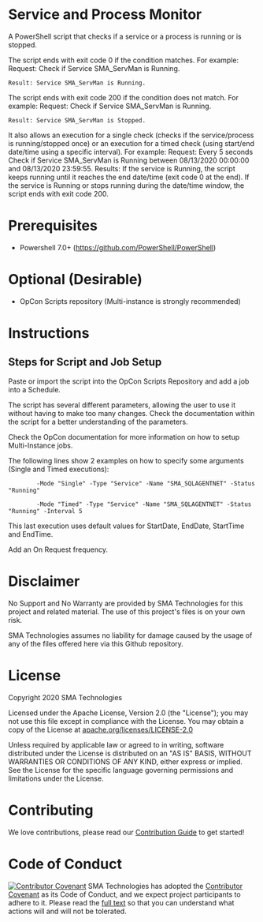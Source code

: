 # Service and Process Monitor
A PowerShell script that checks if a service or a process is running or is stopped.

The script ends with exit code 0 if the condition matches.
For example:
	Request: Check if Service SMA_ServMan is Running.
	
	Result: Service SMA_ServMan is Running.

The script ends with exit code 200 if the condition does not match.
For example:
	Request: Check if Service SMA_ServMan is Running.
	
	Result: Service SMA_ServMan is Stopped.

It also allows an execution for a single check (checks if the service/process is running/stopped once) or an execution for a timed check (using start/end date/time using a specific interval).
For example:
	Request: Every 5 seconds Check if Service SMA_ServMan is Running between 08/13/2020 00:00:00 and 08/13/2020 23:59:55.
	Results:
		If the service is Running, the script keeps running until it reaches the end date/time (exit code 0 at the end).
		If the service is Running or stops running during the date/time window, the script ends with exit code 200.

# Prerequisites
* Powershell 7.0+ (https://github.com/PowerShell/PowerShell)

# Optional (Desirable)
* OpCon Scripts repository (Multi-instance is strongly recommended)

# Instructions
## Steps for Script and Job Setup

Paste or import the script into the OpCon Scripts Repository and add a job into a Schedule.

The script has several different parameters, allowing the user to use it without having to make too many changes.
Check the documentation within the script for a better understanding of the parameters.

Check the OpCon documentation for more information on how to setup Multi-Instance jobs.

The following lines show 2 examples on how to specify some arguments (Single and Timed executions):

```
        -Mode "Single" -Type "Service" -Name "SMA_SQLAGENTNET" -Status "Running"
```

```
        -Mode "Timed" -Type "Service" -Name "SMA_SQLAGENTNET" -Status "Running" -Interval 5 
```
This last execution uses default values for StartDate, EndDate, StartTime and EndTime.

Add an On Request frequency.

# Disclaimer
No Support and No Warranty are provided by SMA Technologies for this project and related material. The use of this project's files is on your own risk.

SMA Technologies assumes no liability for damage caused by the usage of any of the files offered here via this Github repository.

# License
Copyright 2020 SMA Technologies

Licensed under the Apache License, Version 2.0 (the "License");
you may not use this file except in compliance with the License.
You may obtain a copy of the License at [apache.org/licenses/LICENSE-2.0](http://www.apache.org/licenses/LICENSE-2.0)

Unless required by applicable law or agreed to in writing, software
distributed under the License is distributed on an "AS IS" BASIS,
WITHOUT WARRANTIES OR CONDITIONS OF ANY KIND, either express or implied.
See the License for the specific language governing permissions and
limitations under the License.

# Contributing
We love contributions, please read our [Contribution Guide](CONTRIBUTING.md) to get started!

# Code of Conduct
[![Contributor Covenant](https://img.shields.io/badge/Contributor%20Covenant-v2.0%20adopted-ff69b4.svg)](code-of-conduct.md)
SMA Technologies has adopted the [Contributor Covenant](CODE_OF_CONDUCT.md) as its Code of Conduct, and we expect project participants to adhere to it. Please read the [full text](CODE_OF_CONDUCT.md) so that you can understand what actions will and will not be tolerated.
